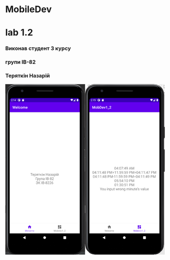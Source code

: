 # MobileDev
# lab 1.2
### Виконав студент 3 курсу
### групи ІВ-82
### Теряткін Назарій


![Скріншот проекту](https://github.com/Teriatkin/MobDev/blob/main/screenshots/%D0%A1%D0%BD%D0%B8%D0%BC%D0%BE%D0%BA12.PNG)
